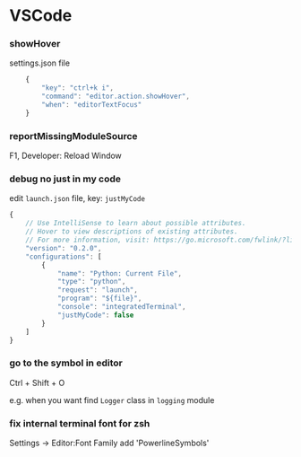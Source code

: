 # VSCode

### showHover

settings.json file

```javascript
    {
        "key": "ctrl+k i",
        "command": "editor.action.showHover",
        "when": "editorTextFocus"
    }
```

### reportMissingModuleSource

F1, Developer: Reload Window

### debug no just in my code

edit `launch.json` file, key: `justMyCode`

```javascript
{
    // Use IntelliSense to learn about possible attributes.
    // Hover to view descriptions of existing attributes.
    // For more information, visit: https://go.microsoft.com/fwlink/?linkid=830387
    "version": "0.2.0",
    "configurations": [
        {
            "name": "Python: Current File",
            "type": "python",
            "request": "launch",
            "program": "${file}",
            "console": "integratedTerminal",
            "justMyCode": false
        }
    ]
}
```

### go to the symbol in editor

Ctrl + Shift + O

e.g. when you want find `Logger` class in `logging` module

### fix internal terminal font for zsh

Settings -> Editor:Font Family add 'PowerlineSymbols'
